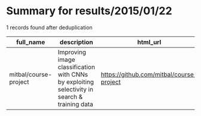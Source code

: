 
# Summary for results/2015/01/22
    
1 records found after deduplication

| full_name | description | html_url | matched_list | matched_count | pushed_at | size | stargazers_count | language | forks_count | vul_ids |
|-----------------------|----------------------------------------------------------------------------------------------|------------------------------------------|----------------|-----------------|---------------------------|--------|--------------------|------------|---------------|-----------|
| mitbal/course-project | Improving image classification with CNNs by exploiting selectivity in search & training data | https://github.com/mitbal/course-project | ['exploit'] | 1 | 2015-01-22 15:40:56+00:00 | 524 | 2 | Matlab | 1 | [] |
